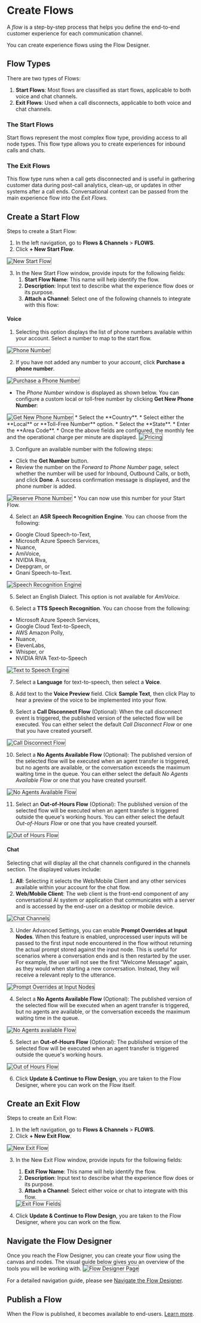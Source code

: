 # Create Flows

A _flow_ is a step-by-step process that helps you define the end-to-end customer experience for each communication channel.

You can create experience flows using the Flow Designer.

## Flow Types

There are two types of Flows:

1. **Start Flows**: Most flows are classified as start flows, applicable to both voice and chat channels.
2. **Exit Flows**: Used when a call disconnects, applicable to both voice and chat channels.

### The Start Flows

Start flows represent the most complex flow type, providing access to all node types. This flow type allows you to create experiences for inbound calls and chats.

### The Exit Flows

This flow type runs when a call gets disconnected and is useful in gathering customer data during post-call analytics, clean-up, or updates in other systems after a call ends. Conversational context can be passed from the main experience flow into the _Exit Flows._

## Create a Start Flow

Steps to create a Start Flow:

1. In the left navigation, go to **Flows & Channels** > **FLOWS**.
2. Click **+ New Start Flow**.
<img src="../images/new-start-flow.png" alt="New Start Flow" title="New Start Flow" style="border: 1px solid gray; zoom:100%;">

3. In the New Start Flow window, provide inputs for the following fields:
    1. **Start Flow Name**: This name will help identify the flow.
    2. **Description**: Input text to describe what the experience flow does or its purpose.
    3. **Attach a Channel**: Select one of the following channels to integrate with this flow:

#### Voice

1. Selecting this option displays the list of phone numbers available within your account. Select a number to map to the start flow.
<img src="../images/voice-channel-phone-number.png" alt="Phone Number" title="Phone Number" style="border: 1px solid gray; zoom:100%;">

2. If you have not added any number to your account, click **Purchase a phone number**.
<img src="../images/purchase-phone-number.png" alt="Purchase a Phone Number" title="Purchase a Phone Number" style="border: 1px solid gray; zoom:100%;">

* The _Phone Number_ window is displayed as shown below. You can configure a custom local or toll-free number by clicking **Get New Phone Number**:
<img src="../images/get-new-phone-number.png" alt="Get New Phone Number" title="Get New Phone Number" style="border: 1px solid gray; zoom:100%;">
* Select the **Country**.
* Select either the **Local** or **Toll-Free Number** option.
* Select the **State**.
* Enter the **Area Code**.
* Once the above fields are configured, the monthly fee and the operational charge per minute are displayed.  
<img src="../images/area-code.png" alt="Pricing" title="Pricing" style="border: 1px solid gray; zoom:100%;">

3. Configure an available number with the following steps:
* Click the **Get Number** button.
* Review the number on the _Forward to Phone Number_ page, select whether the number will be used for Inbound, Outbound Calls, or both, and click **Done**. A success confirmation message is displayed, and the phone number is added.
<img src="../images/forward-to-phone-number.png" alt="Reserve Phone Number" title="Reserve Phone Number" style="border: 1px solid gray; zoom:100%;">
* You can now use this number for your Start Flow.

4. Select an **ASR Speech Recognition Engine**. You can choose from the following:
* Google Cloud Speech-to-Text,
* Microsoft Azure Speech Services,
* Nuance,
* AmiVoice,
* NVIDIA Riva,
* Deepgram, or
* Gnani Speech-to-Text.
<img src="../images/speech-recognition-engine.png" alt="Speech Recognition Engine" title="Speech Recognition Engine" style="border: 1px solid gray; zoom:100%;">

5. Select an English Dialect. This option is not available for _AmiVoice_.

6. Select a **TTS Speech Recognition**. You can choose from the following:
* Microsoft Azure Speech Services,
* Google Cloud Text-to-Speech,
* AWS Amazon Polly,
* Nuance,
* ElevenLabs,
* Whisper, or
* NVIDIA RIVA Text-to-Speech  
<img src="../images/text-to-speech-engine.png" alt="Text to Speech Engine" title="Text to Speech Engine" style="border: 1px solid gray; zoom:100%;">

7. Select a **Language** for text-to-speech, then select a **Voice**.

8. Add text to the **Voice Preview** field. Click **Sample Text**, then click Play to hear a preview of the voice to be implemented into your flow.

9. Select a **Call Disconnect Flow** (Optional): When the call disconnect event is triggered, the published version of the selected flow will be executed. You can either select the default _Call Disconnect Flow_ or one that you have created yourself.
<img src="../images/call-disconnect-flow.png" alt="Call Disconnect Flow" title="Call Disconnect Flow" style="border: 1px solid gray; zoom:100%;">

10. Select a **No Agents Available Flow** (Optional): The published version of the selected flow will be executed when an agent transfer is triggered, but no agents are available, or the conversation exceeds the maximum waiting time in the queue. You can either select the default _No Agents Available Flow_ or one that you have created yourself.
<img src="../images/no-agents-available-flow.png" alt="No Agents Available Flow" title="No Agents Available Flow" style="border: 1px solid gray; zoom:100%;">

11. Select an **Out-of-Hours Flow** (Optional): The published version of the selected flow will be executed when an agent transfer is triggered outside the queue's working hours. You can either select the default _Out-of-Hours Flow_ or one that you have created yourself.
<img src="../images/out-of-hours-flow.png" alt="Out of Hours Flow" title="Out of Hours Flow" style="border: 1px solid gray; zoom:100%;">

#### Chat

Selecting chat will display all the chat channels configured in the channels section. The displayed values include:

1. **All**: Selecting it selects the Web/Mobile Client and any other services available within your account for the chat flow.
2. **Web/Mobile Client**: The web client is the front-end component of any conversational AI system or application that communicates with a server and is accessed by the end-user on a desktop or mobile device.  
<img src="../images/chat-channels.png" alt="Chat Channels" title="Chat Channels" style="border: 1px solid gray; zoom:100%;">

3. Under Advanced Settings, you can enable **Prompt Overrides at Input Nodes**. When this feature is enabled, unprocessed user inputs will be passed to the first input node encountered in the flow without returning the actual prompt stored against the input node. This is useful for scenarios where a conversation ends and is then restarted by the user. For example, the user will not see the first “Welcome Message” again, as they would when starting a new conversation. Instead, they will receive a relevant reply to the utterance.
<img src="../images/prompt-overrides-at-input-nodes.png" alt="Prompt Overrides at Input Nodes" title="Prompt Overrides at Input Nodes" style="border: 1px solid gray; zoom:100%;">

4. Select a **No Agents Available Flow** (Optional): The published version of the selected flow will be executed when an agent transfer is triggered, but no agents are available, or the conversation exceeds the maximum waiting time in the queue.
<img src="../images/no-agents-available-flow-chat.png" alt="No Agents available Flow" title="No Agents Available Flow" style="border: 1px solid gray; zoom:100%;">

5. Select an **Out-of-Hours Flow** (Optional): The published version of the selected flow will be executed when an agent transfer is triggered outside the queue's working hours.
<img src="../images/out-of-hours-flow-chat.png" alt="Out of Hours Flow" title="Out of Hours Flow" style="border: 1px solid gray; zoom:100%;">

6. Click **Update & Continue to Flow Design**, you are taken to the Flow Designer, where you can work on the Flow itself.

## Create an Exit Flow

Steps to create an Exit Flow:

1. In the left navigation, go to **Flows & Channels** > **FLOWS**.
2. Click **+ New Exit Flow**.
<img src="../images/new-exit-flow.png" alt="New Exit Flow" title="New Exit Flow" style="border: 1px solid gray; zoom:100%;">

3. In the New Exit Flow window, provide inputs for the following fields:
    1. **Exit Flow Name**: This name will help identify the flow.
    2. **Description**: Input text to describe what the experience flow does or its purpose.
    3. **Attach a Channel**: Select either voice or chat to integrate with this flow.
    <img src="../images/exit-flow-fields.png" alt="Exit Flow Fields" title="Exit Flow Fields" style="border: 1px solid gray; zoom:100%;">

4. Click **Update & Continue to Flow Design**, you are taken to the Flow Designer, where you can work on the flow.

## Navigate the Flow Designer

Once you reach the Flow Designer, you can create your flow using the canvas and nodes. The visual guide below gives you an overview of the tools you will be working with.
<img src="../images/flow-designer-page.png" alt="Flow Designer Page" title="Flow Designer Page" style="border: 1px solid gray; zoom:100%;">

For a detailed navigation guide, please see [Navigate the Flow Designer](https://docs.kore.ai/smartassist/experience-flows/navigate-the-experience-flow-designer/).

## Publish a Flow

When the Flow is published, it becomes available to end-users. [Learn more](https://docsinternal-kore.github.io/docs/xo/deploy/publishing-bot/#publishing-components).